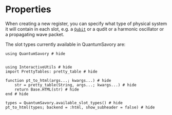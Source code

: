 # Properties


When creating a new register, you can specify what type of physical system it will contain in each slot,
e.g. a [`Qubit`](@ref) or a qudit or a harmonic oscillator or a propagating wave packet.


The slot types currently available in QuantumSavory are:


```@example
using QuantumSavory # hide


using InteractiveUtils # hide
import PrettyTables: pretty_table # hide

function pt_to_html(args...; kwargs...) # hide
    str = pretty_table(String, args...; kwargs...) # hide
    return Base.HTML(str) # hide
end # hide

types = QuantumSavory.available_slot_types() # hide
pt_to_html(types; backend = :html, show_subheader = false) # hide
```
